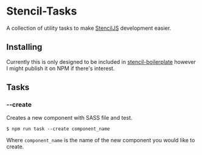 # Stencil-Tasks

A collection of utility tasks to make [StencilJS](https://stenciljs.com/) development easier.

## Installing
Currently this is only designed to be included in [stencil-boilerplate](https://github.com/Beclamide/stenciljs-boilerplate) however I might publish it on NPM if there's interest.

## Tasks

### --create
Creates a new component with SASS file and test.

```
$ npm run task --create component_name
```

Where `component_name` is the name of the new component you would like to create.
